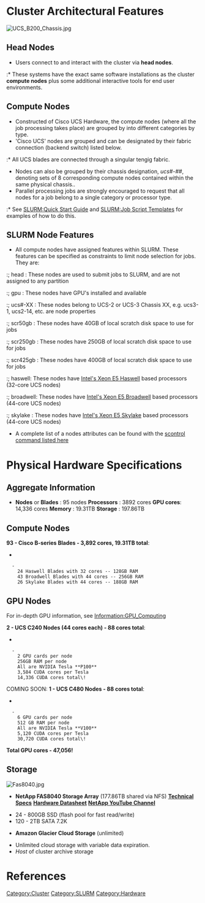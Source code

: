 # Cluster Architectural Features

![UCS_B200_Chassis.jpg](UCS_B200_Chassis.jpg "UCS_B200_Chassis.jpg")

## Head Nodes

  - Users connect to and interact with the cluster via **head nodes**.

:\* These systems have the exact same software installations as the
cluster **compute nodes** plus some additional interactive tools for end
user environments.

## Compute Nodes

  - Constructed of Cisco UCS Hardware, the compute nodes (where all the
    job processing takes place) are grouped by into different categories
    by type.
  - 'Cisco UCS' nodes are grouped and can be designated by their fabric
    connection (backend switch) listed below.

:\* All UCS blades are connected through a singular tengig fabric.

  - Nodes can also be grouped by their chassis designation,
    *ucs\#-\#\#*, denoting sets of 8 corresponding compute nodes
    contained within the same physical chassis..
  - Parallel processing jobs are strongly encouraged to request that all
    nodes for a job belong to a single category or processor type.

:\* See [SLURM:Quick Start Guide](SLURM:Quick_Start_Guide "wikilink")
and [SLURM:Job Script Templates](SLURM:Job_Script_Templates "wikilink")
for examples of how to do this.

## SLURM Node Features

  - All compute nodes have assigned features within SLURM. These
    features can be specified as constraints to limit node selection for
    jobs. They are:

:; head : These nodes are used to submit jobs to SLURM, and are not
assigned to any partition

:; gpu : These nodes have GPU's installed and available

:; ucs\#-XX : These nodes belong to UCS-2 or UCS-3 Chassis XX, e.g.
ucs3-1, ucs2-14, etc. are node properties

:; scr50gb : These nodes have 40GB of local scratch disk space to use
for jobs

:; scr250gb : These nodes have 250GB of local scratch disk space to use
for jobs

:; scr425gb : These nodes have 400GB of local scratch disk space to use
for jobs

:; haswell: These nodes have [Intel's Xeon E5
Haswell](Information:Intel_chip_architecture#Architectures "wikilink")
based processors (32-core UCS nodes)

:; broadwell: These nodes have [Intel's Xeon E5
Broadwell](Information:Intel_chip_architecture#Architectures "wikilink")
based processors (44-core UCS nodes)

:; skylake : These nodes have [Intel's Xeon E5
Skylake](Information:Intel_chip_architecture#Architectures "wikilink")
based processors (44-core UCS nodes)

  - A complete list of a nodes attributes can be found with the
    [scontrol command listed
    here](SLURM:Quick_Start_Guide#Node_information "wikilink")

# Physical Hardware Specifications

## Aggregate Information

  -
    **Nodes** or **Blades** : 95 nodes
    **Processors** : 3892 cores
    **GPU cores**: 14,336 cores
    **Memory** : 19.31TB
    **Storage** : 197.86TB

## Compute Nodes

**93 - Cisco B-series Blades - 3,892 cores, 19.31TB total**:

  -

      -
        24 Haswell Blades with 32 cores -- 128GB RAM
        43 Broadwell Blades with 44 cores -- 256GB RAM
        26 Skylake Blades with 44 cores -- 188GB RAM

## GPU Nodes

For in-depth GPU information, see
[Information:GPU_Computing](Information:GPU_Computing "wikilink")

**2 - UCS C240 Nodes (44 cores each) - 88 cores total**:

  -

      -
        2 GPU cards per node
        256GB RAM per node
        All are NVIDIA Tesla **P100**
        3,584 CUDA cores per Tesla
        14,336 CUDA cores total\!

COMING SOON: **1 - UCS C480 Nodes - 88 cores total**:

  -

      -
        6 GPU cards per node
        512 GB RAM per node
        All are NVIDIA Tesla **V100**
        5,120 CUDA cores per Tesla
        30,720 CUDA cores total\!

**Total GPU cores - 47,056\!**

## Storage

![Fas8040.jpg‎](Fas8040.jpg‎ "Fas8040.jpg‎")

  - **NetApp FAS8040 Storage Array** (177.86TB shared via NFS)
    **[Technical
    Specs](http://www.netapp.com/us/products/storage-systems/fas8000/fas8000-tech-specs.aspx)**
    **[Hardware Datasheet](:File:FAS8000-datasheet.pdf‎ "wikilink")**
    **[NetApp YouTube
    Channel](https://www.youtube.com/channel/UCraITOUxo4l3oYQBH8fofyw)**

<!-- end list -->

  - 24 - 800GB SSD (flash pool for fast read/write)
  - 120 - 2TB SATA 7.2K

<!-- end list -->

  - **Amazon Glacier Cloud Storage** (unlimited)

<!-- end list -->

  - Unlimited cloud storage with variable data expiration.
  - *Host* of cluster archive storage

# References

<references/>

[Category:Cluster](Category:Cluster "wikilink")
[Category:SLURM](Category:SLURM "wikilink")
[Category:Hardware](Category:Hardware "wikilink")
